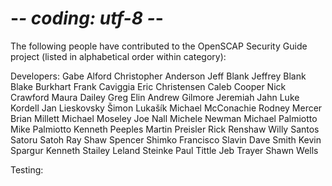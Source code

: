 # -*- coding: utf-8 -*-

The following people have contributed to the OpenSCAP Security Guide project
(listed in alphabetical order within category):

Developers:
    Gabe Alford
    Christopher Anderson
    Jeff Blank
    Jeffrey Blank
    Blake Burkhart
    Frank Caviggia
    Eric Christensen
    Caleb Cooper
    Nick Crawford
    Maura Dailey
    Greg Elin
    Andrew Gilmore
    Jeremiah Jahn
    Luke Kordell
    Jan Lieskovsky
    Šimon Lukašík
    Michael McConachie
    Rodney Mercer
    Brian Millett
    Michael Moseley
    Joe Nall
    Michele Newman
    Michael Palmiotto
    Mike Palmiotto
    Kenneth Peeples
    Martin Preisler
    Rick Renshaw
    Willy Santos
    Satoru Satoh
    Ray Shaw
    Spencer Shimko
    Francisco Slavin
    Dave Smith
    Kevin Spargur
    Kenneth Stailey
    Leland Steinke
    Paul Tittle
    Jeb Trayer
    Shawn Wells

Testing:
